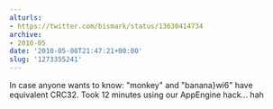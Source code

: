 ```yaml
---
alturls:
- https://twitter.com/bismark/status/13630414734
archive:
- 2010-05
date: '2010-05-08T21:47:21+00:00'
slug: '1273355241'
---
```


In case anyone wants to know: "monkey" and "banana}wi6" have equivalent CRC32. Took 12 minutes using our AppEngine hack... hah

